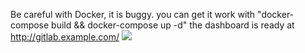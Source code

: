 Be careful with Docker, it is buggy.
you can get it work with "docker-compose build && docker-compose up -d"
the dashboard is ready at http://gitlab.example.com/ 
![](https://github.com/rubinliudongpo/my-gitlab-docker/blob/master/images/gitlab-dashboard.png)
